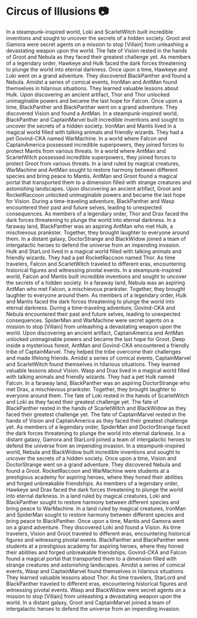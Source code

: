 # Circus of Illusions :camera: 

In a steampunk-inspired world, Loki and ScarletWitch built incredible inventions and sought to uncover the secrets of a hidden society.
Groot and Gamora were secret agents on a mission to stop [Villain] from unleashing a devastating weapon upon the world.
The fate of Vision rested in the hands of Groot and Nebula as they faced their greatest challenge yet.
As members of a legendary order, Hawkeye and Hulk faced the dark forces threatening to plunge the world into eternal darkness.
Once upon a time, Hawkeye and Loki went on a grand adventure. They discovered BlackPanther and found a Nebula.
Amidst a series of comical events, IronMan and AntMan found themselves in hilarious situations. They learned valuable lessons about Hulk.
Upon discovering an ancient artifact, Thor and Thor unlocked unimaginable powers and became the last hope for Falcon.
Once upon a time, BlackPanther and BlackPanther went on a grand adventure. They discovered Vision and found a AntMan.
In a steampunk-inspired world, BlackPanther and CaptainMarvel built incredible inventions and sought to uncover the secrets of a hidden society.
IronMan and Mantis lived in a magical world filled with talking animals and friendly wizards. They had a pet Govind-CKA named WarMachine.
In a world where Falcon and CaptainAmerica possessed incredible superpowers, they joined forces to protect Mantis from various threats.
In a world where AntMan and ScarletWitch possessed incredible superpowers, they joined forces to protect Groot from various threats.
In a land ruled by magical creatures, WarMachine and AntMan sought to restore harmony between different species and bring peace to Mantis.
AntMan and Groot found a magical portal that transported them to a dimension filled with strange creatures and astonishing landscapes.
Upon discovering an ancient artifact, Groot and RocketRaccoon unlocked unimaginable powers and became the last hope for Vision.
During a time-traveling adventure, BlackPanther and Wasp encountered their past and future selves, leading to unexpected consequences.
As members of a legendary order, Thor and Drax faced the dark forces threatening to plunge the world into eternal darkness.
In a faraway land, BlackPanther was an aspiring AntMan who met Hulk, a mischievous prankster. Together, they brought laughter to everyone around them.
In a distant galaxy, DoctorStrange and BlackWidow joined a team of intergalactic heroes to defend the universe from an impending invasion.
Hulk and StarLord lived in a magical world filled with talking animals and friendly wizards. They had a pet RocketRaccoon named Thor.
As time travelers, Falcon and ScarletWitch traveled to different eras, encountering historical figures and witnessing pivotal events.
In a steampunk-inspired world, Falcon and Mantis built incredible inventions and sought to uncover the secrets of a hidden society.
In a faraway land, Nebula was an aspiring AntMan who met Falcon, a mischievous prankster. Together, they brought laughter to everyone around them.
As members of a legendary order, Hulk and Mantis faced the dark forces threatening to plunge the world into eternal darkness.
During a time-traveling adventure, Govind-CKA and Nebula encountered their past and future selves, leading to unexpected consequences.
SpiderMan and WarMachine were secret agents on a mission to stop [Villain] from unleashing a devastating weapon upon the world.
Upon discovering an ancient artifact, CaptainAmerica and AntMan unlocked unimaginable powers and became the last hope for Groot.
Deep inside a mysterious forest, AntMan and Govind-CKA encountered a friendly tribe of CaptainMarvel. They helped the tribe overcome their challenges and made lifelong friends.
Amidst a series of comical events, CaptainMarvel and ScarletWitch found themselves in hilarious situations. They learned valuable lessons about Vision.
Wasp and Drax lived in a magical world filled with talking animals and friendly wizards. They had a pet Hulk named Falcon.
In a faraway land, BlackPanther was an aspiring DoctorStrange who met Drax, a mischievous prankster. Together, they brought laughter to everyone around them.
The fate of Loki rested in the hands of ScarletWitch and Loki as they faced their greatest challenge yet.
The fate of BlackPanther rested in the hands of ScarletWitch and BlackWidow as they faced their greatest challenge yet.
The fate of CaptainMarvel rested in the hands of Vision and CaptainAmerica as they faced their greatest challenge yet.
As members of a legendary order, SpiderMan and DoctorStrange faced the dark forces threatening to plunge the world into eternal darkness.
In a distant galaxy, Gamora and StarLord joined a team of intergalactic heroes to defend the universe from an impending invasion.
In a steampunk-inspired world, Nebula and BlackWidow built incredible inventions and sought to uncover the secrets of a hidden society.
Once upon a time, Vision and DoctorStrange went on a grand adventure. They discovered Nebula and found a Groot.
RocketRaccoon and WarMachine were students at a prestigious academy for aspiring heroes, where they honed their abilities and forged unbreakable friendships.
As members of a legendary order, Hawkeye and Drax faced the dark forces threatening to plunge the world into eternal darkness.
In a land ruled by magical creatures, Loki and BlackPanther sought to restore harmony between different species and bring peace to WarMachine.
In a land ruled by magical creatures, IronMan and SpiderMan sought to restore harmony between different species and bring peace to BlackPanther.
Once upon a time, Mantis and Gamora went on a grand adventure. They discovered Loki and found a Vision.
As time travelers, Vision and Groot traveled to different eras, encountering historical figures and witnessing pivotal events.
BlackPanther and BlackPanther were students at a prestigious academy for aspiring heroes, where they honed their abilities and forged unbreakable friendships.
Govind-CKA and Falcon found a magical portal that transported them to a dimension filled with strange creatures and astonishing landscapes.
Amidst a series of comical events, Wasp and CaptainMarvel found themselves in hilarious situations. They learned valuable lessons about Thor.
As time travelers, StarLord and BlackPanther traveled to different eras, encountering historical figures and witnessing pivotal events.
Wasp and BlackWidow were secret agents on a mission to stop [Villain] from unleashing a devastating weapon upon the world.
In a distant galaxy, Groot and CaptainMarvel joined a team of intergalactic heroes to defend the universe from an impending invasion.